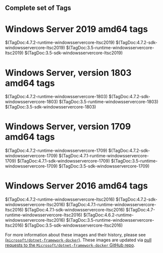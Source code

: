 ## Complete set of Tags

# Windows Server 2019 amd64 tags

$(TagDoc:4.7.2-runtime-windowsservercore-ltsc2019)
$(TagDoc:4.7.2-sdk-windowsservercore-ltsc2019)
$(TagDoc:3.5-runtime-windowsservercore-ltsc2019)
$(TagDoc:3.5-sdk-windowsservercore-ltsc2019)

# Windows Server, version 1803 amd64 tags

$(TagDoc:4.7.2-runtime-windowsservercore-1803)
$(TagDoc:4.7.2-sdk-windowsservercore-1803)
$(TagDoc:3.5-runtime-windowsservercore-1803)
$(TagDoc:3.5-sdk-windowsservercore-1803)

# Windows Server, version 1709 amd64 tags

$(TagDoc:4.7.2-runtime-windowsservercore-1709)
$(TagDoc:4.7.2-sdk-windowsservercore-1709)
$(TagDoc:4.7.1-runtime-windowsservercore-1709)
$(TagDoc:4.7.1-sdk-windowsservercore-1709)
$(TagDoc:3.5-runtime-windowsservercore-1709)
$(TagDoc:3.5-sdk-windowsservercore-1709)

# Windows Server 2016 amd64 tags

$(TagDoc:4.7.2-runtime-windowsservercore-ltsc2016)
$(TagDoc:4.7.2-sdk-windowsservercore-ltsc2016)
$(TagDoc:4.7.1-runtime-windowsservercore-ltsc2016)
$(TagDoc:4.7.1-sdk-windowsservercore-ltsc2016)
$(TagDoc:4.7-runtime-windowsservercore-ltsc2016)
$(TagDoc:4.6.2-runtime-windowsservercore-ltsc2016)
$(TagDoc:3.5-runtime-windowsservercore-ltsc2016)
$(TagDoc:3.5-sdk-windowsservercore-ltsc2016)

For more information about these images and their history, please see [(`microsoft/dotnet-framework-docker`)](https://github.com/Microsoft/dotnet-framework-docker). These images are updated via [pull requests to the `Microsoft/dotnet-framework-docker` GitHub repo](https://github.com/Microsoft/dotnet-framework-docker/pulls).

